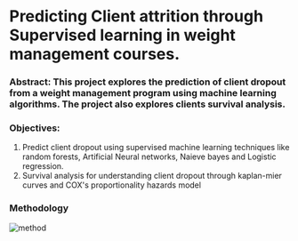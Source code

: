 
# Predicting Client attrition through Supervised learning in weight management courses. 

### Abstract: This project explores the prediction of client dropout from a weight management program using machine learning algorithms. The project also explores clients survival analysis.

### Objectives: 
1) Predict client dropout using supervised machine learning techniques like random forests, Artificial Neural networks, Naieve bayes and Logistic regression.
2) Survival analysis for understanding client dropout through kaplan-mier curves and COX's proportionality hazards model

### Methodology
![method](https://user-images.githubusercontent.com/90732088/135308892-d3ac8dc8-1875-4450-9810-b741ba957001.jpg)